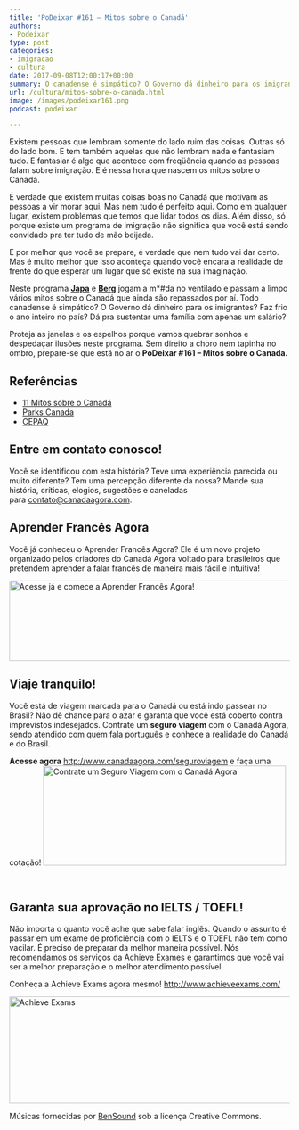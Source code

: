 ```yaml
---
title: 'PoDeixar #161 – Mitos sobre o Canadá'
authors:
- Podeixar
type: post
categories:
- imigracao
- cultura
date: 2017-09-08T12:00:17+00:00
summary: O canadense é simpático? O Governo dá dinheiro para os imigrantes? Faz frio o ano todo? Despedaçamos sonhos e ilusões desmascarando os mitos sobre o Canadá.
url: /cultura/mitos-sobre-o-canada.html
image: /images/podeixar161.png
podcast: podeixar

---
```

Existem pessoas que lembram somente do lado ruim das coisas. Outras só do lado bom. E tem também aquelas que não lembram nada e fantasiam tudo. E fantasiar é algo que acontece com freqüência quando as pessoas falam sobre imigração. E é nessa hora que nascem os mitos sobre o Canadá.

É verdade que existem muitas coisas boas no Canadá que motivam as pessoas a vir morar aqui. Mas nem tudo é perfeito aqui. Como em qualquer lugar, existem problemas que temos que lidar todos os dias. Além disso, só porque existe um programa de imigração não significa que você está sendo convidado pra ter tudo de mão beijada.

E por melhor que você se prepare, é verdade que nem tudo vai dar certo. Mas é muito melhor que isso aconteça quando você encara a realidade de frente do que esperar um lugar que só existe na sua imaginação.

Neste programa [**Japa**][1] e [**Berg**][2] jogam a m*#da no ventilado e passam a limpo vários mitos sobre o Canadá que ainda são repassados por aí. Todo canadense é simpático? O Governo dá dinheiro para os imigrantes? Faz frio o ano inteiro no país? Dá pra sustentar uma família com apenas um salário?

Proteja as janelas e os espelhos porque vamos quebrar sonhos e despedaçar ilusões neste programa. Sem direito a choro nem tapinha no ombro, prepare-se que está no ar o **PoDeixar #161 &#8211; Mitos sobre o Canada.**



## Referências

  * [11 Mitos sobre o Canadá][3]
  * <a href="https://www.pc.gc.ca/" target="_blank" rel="noopener">Parks Canada</a>
  * <a href="http://www.sepaq.com/" target="_blank" rel="noopener">CEPAQ</a>

## Entre em contato conosco!

Você se identificou com esta história? Teve uma experiência parecida ou muito diferente? Tem uma percepção diferente da nossa? Mande sua história, críticas, elogios, sugestões e caneladas para <contato@canadaagora.com>.

## Aprender Francês Agora

Você já conheceu o Aprender Francês Agora? Ele é um novo projeto organizado pelos criadores do Canadá Agora voltado para brasileiros que pretendem aprender a falar francês de maneira mais fácil e intuitiva!

[<img class="wp-image-9618 size-full" src="https://www.canadaagora.com/wp-content/uploads/afa-logo-all-colour.png" alt="Acesse já e comece a Aprender Francês Agora!" width="1833" height="144" srcset="https://www.canadaagora.com/wp-content/uploads/afa-logo-all-colour.png 1833w, https://www.canadaagora.com/wp-content/uploads/afa-logo-all-colour-470x37.png 470w, https://www.canadaagora.com/wp-content/uploads/afa-logo-all-colour-970x76.png 970w, https://www.canadaagora.com/wp-content/uploads/afa-logo-all-colour-364x29.png 364w, https://www.canadaagora.com/wp-content/uploads/afa-logo-all-colour-758x60.png 758w, https://www.canadaagora.com/wp-content/uploads/afa-logo-all-colour-608x48.png 608w, https://www.canadaagora.com/wp-content/uploads/afa-logo-all-colour-1152x91.png 1152w" sizes="(max-width: 1833px) 100vw, 1833px" />][4]

## Viaje tranquilo!

Você está de viagem marcada para o Canadá ou está indo passear no Brasil? Não dê chance para o azar e garanta que você está coberto contra imprevistos indesejados. Contrate um **seguro viagem** com o Canadá Agora, sendo atendido com quem fala português e conhece a realidade do Canadá e do Brasil.

**Acesse agora** <http://www.canadaagora.com/seguroviagem> e faça uma cotação!
[<img class="aligncenter wp-image-7837 size-full" src="https://www.canadaagora.com/wp-content/uploads/seguro-viagem-logo.png" alt="Contrate um Seguro Viagem com o Canadá Agora" width="436" height="179" />][5]

&nbsp;

## Garanta sua aprovação no IELTS / TOEFL!

Não importa o quanto você ache que sabe falar inglês. Quando o assunto é passar em um exame de proficiência com o IELTS e o TOEFL não tem como vacilar. É preciso de preparar da melhor maneira possível. Nós recomendamos os serviços da Achieve Exames e garantimos que você vai ser a melhor preparação e o melhor atendimento possível.

Conheça a Achieve Exams agora mesmo! <a href="http://www.achieveexams.com/" target="_blank" rel="noopener noreferrer">http://www.achieveexams.com/</a>

<a href="http://www.achieveexams.com/" target="_blank" rel="noopener"><img class="aligncenter size-full wp-image-9156" src="https://www.canadaagora.com/wp-content/uploads/achieve-exams.png" alt="Achieve Exams" width="892" height="192" srcset="https://www.canadaagora.com/wp-content/uploads/achieve-exams.png 892w, https://www.canadaagora.com/wp-content/uploads/achieve-exams-470x101.png 470w, https://www.canadaagora.com/wp-content/uploads/achieve-exams-364x78.png 364w, https://www.canadaagora.com/wp-content/uploads/achieve-exams-758x163.png 758w, https://www.canadaagora.com/wp-content/uploads/achieve-exams-608x131.png 608w" sizes="(max-width: 892px) 100vw, 892px" /></a>

Músicas fornecidas por <a href="http://www.bensound.com/" target="_blank" rel="noopener noreferrer">BenSound</a> sob a licença Creative Commons.

 [1]: https://www.canadaagora.com/japa
 [2]: https://www.canadaagora.com/berg
 [3]: https://www.canadaagora.com/japa/11-mitos-sobre-o-canada.html
 [4]: http://www.aprenderfrancesagora.com
 [5]: http://www.canadaagora.com/seguroviagem